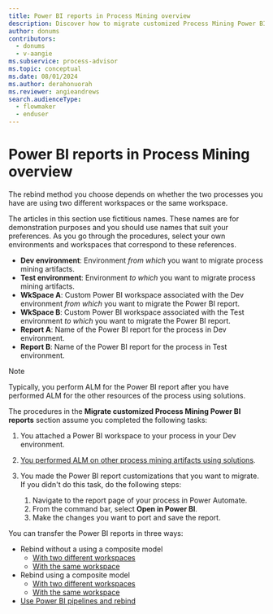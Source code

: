 ```yaml
---
title: Power BI reports in Process Mining overview
description: Discover how to migrate customized Process Mining Power BI reports.
author: donums
contributors:
  - donums
  - v-aangie  
ms.subservice: process-advisor
ms.topic: conceptual
ms.date: 08/01/2024
ms.author: derahonuorah
ms.reviewer: angieandrews
search.audienceType: 
  - flowmaker
  - enduser
---
```


# Power BI reports in Process Mining overview

The rebind method you choose depends on whether the two processes you have are using two different workspaces or the same workspace.

The articles in this section use fictitious names. These names are for demonstration purposes and you should use names that suit your preferences. As you go through the procedures, select your own environments and workspaces that correspond to these references.

- **Dev environment**: Environment *from which* you want to migrate process mining artifacts.
- **Test environment**: Environment *to which* you want to migrate process mining artifacts.
- **WkSpace A**: Custom Power BI workspace associated with the Dev environment *from which* you want to migrate the Power BI report.
- **WkSpace B**: Custom Power BI workspace associated with the Test environment *to which* you want to migrate the Power BI report.
- **Report A**: Name of the Power BI report for the process in Dev environment.
- **Report B**: Name of the Power BI report for the process in Test environment.

> [!NOTE]
> Typically, you perform ALM for the Power BI report after you have performed ALM for the other resources of the process using solutions.

The procedures in the **Migrate customized Process Mining Power BI reports** section assume you completed the following tasks:

1. You attached a Power BI workspace to your process in your Dev environment.

1. [You performed ALM on other process mining artifacts using solutions](process-mining-alm-entities-solutions.md).

1. You made the Power BI report customizations that you want to migrate. If you didn't do this task, do the following steps:</br>

    1. Navigate to the report page of your process in Power Automate.
    1. From the command bar, select **Open in Power BI**.
    1. Make the changes you want to port and save the report.

You can transfer the Power BI reports in three ways:

- Rebind without a using a composite model
    - [With two different workspaces](process-mining-alm-rebind-without-comp-diff-wkspace.md)
    - [With the same workspace](process-mining-alm-rebind-without-comp-same-wkspace.md)
- Rebind using a composite model
    - [With two different workspaces](process-mining-alm-rebind-with-comp-diff-wkspace.md)
    - [With the same workspace](process-mining-alm-rebind-with-comp-same-wkspace.md)
- [Use Power BI pipelines and rebind](process-mining-alm-migrate-using-pbi-pipelines-and-rebinding.md)
